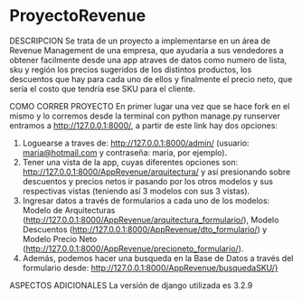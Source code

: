 # ProyectoRevenue

DESCRIPCION
Se trata de un proyecto a implementarse en un área de Revenue Management de una empresa, que ayudaría a sus vendedores a obtener facilmente desde una app atraves de datos como numero de lista, sku y región los precios sugeridos de los distintos productos, los descuentos que hay para cada uno de ellos y finalmente el precio neto, que sería el costo que tendría ese SKU para el cliente. 

COMO CORRER PROYECTO
En primer lugar una vez que se hace fork en el mismo y lo corremos desde la terminal con python manage.py runserver entramos a http://127.0.0.1:8000/, a partir de este link hay dos opciones:
1. Loguearse a traves de: http://127.0.0.1:8000/admin/ (usuario: maria@hotmail.com y contraseña: maria, por ejemplo).
2. Tener una vista de la app, cuyas diferentes opciones son: http://127.0.0.1:8000/AppRevenue/arquitectura/ y así presionando sobre descuentos y precios netos ir pasando por los otros modelos y sus respectivas vistas (teniendo así 3 modelos con sus 3 vistas).
3. Ingresar datos a través de formularios a cada uno de los modelos: Modelo de Arquitecturas (http://127.0.0.1:8000/AppRevenue/arquitectura_formulario/), Modelo Descuentos (http://127.0.0.1:8000/AppRevenue/dto_formulario/) y Modelo Precio Neto (http://127.0.0.1:8000/AppRevenue/precioneto_formulario/).
4. Además, podemos hacer una busqueda en la Base de Datos a través del formulario desde: http://127.0.0.1:8000/AppRevenue/busquedaSKU/}

ASPECTOS ADICIONALES
La versión de django utilizada es 3.2.9

